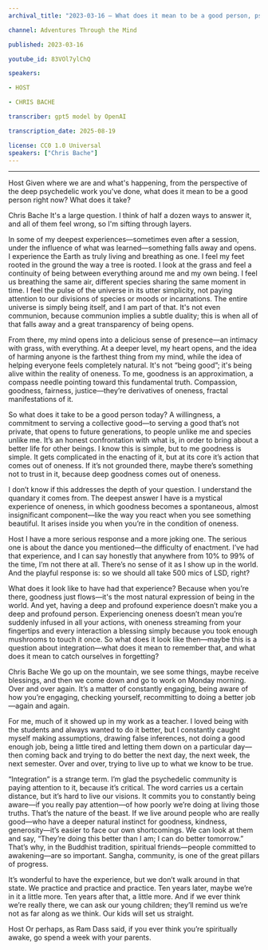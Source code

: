 ```yaml
---
archival_title: "2023-03-16 – What does it mean to be a good person, psychedelically? | Chris Bache PhD"

channel: Adventures Through the Mind

published: 2023-03-16

youtube_id: 83VOl7ylChQ

speakers:

- HOST

- CHRIS BACHE

transcriber: gpt5 model by OpenAI

transcription_date: 2025-08-19

license: CC0 1.0 Universal
speakers: ["Chris Bache"]
---
```

<!-- diarist_sha1:36f6caa555946bb928787bfed4873aaf793a5b8e -->
---
Host
Given where we are and what's happening, from the perspective of the deep psychedelic work you've done, what does it mean to be a good person right now? What does it take?

Chris Bache
It's a large question. I think of half a dozen ways to answer it, and all of them feel wrong, so I'm sifting through layers.

In some of my deepest experiences—sometimes even after a session, under the influence of what was learned—something falls away and opens. I experience the Earth as truly living and breathing as one. I feel my feet rooted in the ground the way a tree is rooted. I look at the grass and feel a continuity of being between everything around me and my own being. I feel us breathing the same air, different species sharing the same moment in time. I feel the pulse of the universe in its utter simplicity, not paying attention to our divisions of species or moods or incarnations. The entire universe is simply being itself, and I am part of that. It's not even communion, because communion implies a subtle duality; this is when all of that falls away and a great transparency of being opens.

From there, my mind opens into a delicious sense of presence—an intimacy with grass, with everything. At a deeper level, my heart opens, and the idea of harming anyone is the farthest thing from my mind, while the idea of helping everyone feels completely natural. It's not “being good”; it's being alive within the reality of oneness. To me, goodness is an approximation, a compass needle pointing toward this fundamental truth. Compassion, goodness, fairness, justice—they’re derivatives of oneness, fractal manifestations of it.

So what does it take to be a good person today? A willingness, a commitment to serving a collective good—to serving a good that’s not private, that opens to future generations, to people unlike me and species unlike me. It’s an honest confrontation with what is, in order to bring about a better life for other beings. I know this is simple, but to me goodness is simple. It gets complicated in the enacting of it, but at its core it’s action that comes out of oneness. If it’s not grounded there, maybe there’s something not to trust in it, because deep goodness comes out of oneness.

I don’t know if this addresses the depth of your question. I understand the quandary it comes from. The deepest answer I have is a mystical experience of oneness, in which goodness becomes a spontaneous, almost insignificant component—like the way you react when you see something beautiful. It arises inside you when you’re in the condition of oneness.

Host
I have a more serious response and a more joking one. The serious one is about the dance you mentioned—the difficulty of enactment. I’ve had that experience, and I can say honestly that anywhere from 10% to 99% of the time, I’m not there at all. There’s no sense of it as I show up in the world. And the playful response is: so we should all take 500 mics of LSD, right?

What does it look like to have had that experience? Because when you’re there, goodness just flows—it's the most natural expression of being in the world. And yet, having a deep and profound experience doesn’t make you a deep and profound person. Experiencing oneness doesn’t mean you’re suddenly infused in all your actions, with oneness streaming from your fingertips and every interaction a blessing simply because you took enough mushrooms to touch it once. So what does it look like then—maybe this is a question about integration—what does it mean to remember that, and what does it mean to catch ourselves in forgetting?

Chris Bache
We go up on the mountain, we see some things, maybe receive blessings, and then we come down and go to work on Monday morning. Over and over again. It’s a matter of constantly engaging, being aware of how you’re engaging, checking yourself, recommitting to doing a better job—again and again.

For me, much of it showed up in my work as a teacher. I loved being with the students and always wanted to do it better, but I constantly caught myself making assumptions, drawing false inferences, not doing a good enough job, being a little tired and letting them down on a particular day—then coming back and trying to do better the next day, the next week, the next semester. Over and over, trying to live up to what we know to be true.

“Integration” is a strange term. I’m glad the psychedelic community is paying attention to it, because it’s critical. The word carries us a certain distance, but it’s hard to live our visions. It commits you to constantly being aware—if you really pay attention—of how poorly we’re doing at living those truths. That’s the nature of the beast. If we live around people who are really good—who have a deeper natural instinct for goodness, kindness, generosity—it’s easier to face our own shortcomings. We can look at them and say, “They’re doing this better than I am; I can do better tomorrow.” That’s why, in the Buddhist tradition, spiritual friends—people committed to awakening—are so important. Sangha, community, is one of the great pillars of progress.

It’s wonderful to have the experience, but we don’t walk around in that state. We practice and practice and practice. Ten years later, maybe we’re in it a little more. Ten years after that, a little more. And if we ever think we’re really there, we can ask our young children; they’ll remind us we’re not as far along as we think. Our kids will set us straight.

Host
Or perhaps, as Ram Dass said, if you ever think you’re spiritually awake, go spend a week with your parents.
